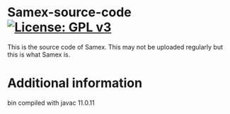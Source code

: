 # Samex-source-code [![License: GPL v3](https://img.shields.io/badge/License-GPLv3-blue.svg)](https://www.gnu.org/licenses/gpl-3.0)
This is the source code of Samex. This may not be uploaded regularly but this is what Samex is.
# Additional information
bin compiled with javac 11.0.11

